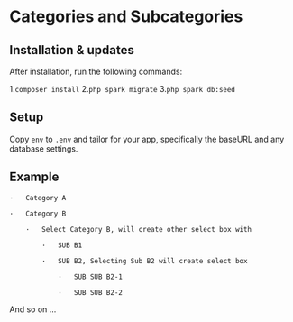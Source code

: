 # Categories and Subcategories
 

## Installation & updates

After installation, run the following commands:

1.`composer install` 
2.`php spark migrate`
3.`php spark db:seed`
 

## Setup

Copy `env` to `.env` and tailor for your app, specifically the baseURL
and any database settings.


## Example
 

    ·   Category A 

    ·   Category B 

        ·   Select Category B, will create other select box with 

            ·   SUB B1 

            ·   SUB B2, Selecting Sub B2 will create select box 

                ·   SUB SUB B2-1 

                ·   SUB SUB B2-2 

And so on ...